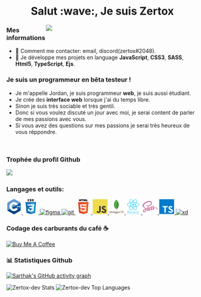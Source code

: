 

<h1 align="center">Salut :wave:, Je suis Zertox</h1>

<div>
<img width="400" align="right" src="https://cdn.dribbble.com/users/1162077/screenshots/3848914/programmer.gif">
</div>

### Mes informations
- 🔭 Comment me contacter: email, discord(zertox#2048).
- 🌱 Je développe mes projets en language __JavaScript__, __CSS3__, __SASS__, __Html5__, __TypeScript__, __Ejs__.

### Je suis un programmeur en bêta testeur !
- Je m'appelle Jordan, je suis programmeur **web**, je suis aussi étudiant.
- Je crée des **interface web** lorsque j'ai du temps libre.
- Sinon je suis très sociable et très gentil.
- Donc si vous voulez discuté un jour avec moi, je serai content de parler de mes passions avec vous.
- Si vous avez des questions sur mes passions je serai très heureux de vous réppondre.
<br>

### Trophée du profil Github
<div  align="left">
 <img width=800 src="https://github-profile-trophy.vercel.app/?username=Zertox-dev&column=8&theme=gruvbox&no-frame=true"/>
 </div>
 
 
<h3 align="left">Langages et outils:</h3>
<p align="left"> <a href="https://www.w3schools.com/cpp/" target="_blank" rel="noreferrer"> <img src="https://raw.githubusercontent.com/devicons/devicon/master/icons/cplusplus/cplusplus-original.svg" alt="cplusplus" width="40" height="40"/> </a> <a href="https://www.w3schools.com/css/" target="_blank" rel="noreferrer"> <img src="https://raw.githubusercontent.com/devicons/devicon/master/icons/css3/css3-original-wordmark.svg" alt="css3" width="40" height="40"/> </a> <a href="https://www.figma.com/" target="_blank" rel="noreferrer"> <img src="https://www.vectorlogo.zone/logos/figma/figma-icon.svg" alt="figma" width="40" height="40"/> </a> <a href="https://git-scm.com/" target="_blank" rel="noreferrer"> <img src="https://www.vectorlogo.zone/logos/git-scm/git-scm-icon.svg" alt="git" width="40" height="40"/> </a> <a href="https://www.w3.org/html/" target="_blank" rel="noreferrer"> <img src="https://raw.githubusercontent.com/devicons/devicon/master/icons/html5/html5-original-wordmark.svg" alt="html5" width="40" height="40"/> </a> <a href="https://developer.mozilla.org/en-US/docs/Web/JavaScript" target="_blank" rel="noreferrer"> <img src="https://raw.githubusercontent.com/devicons/devicon/master/icons/javascript/javascript-original.svg" alt="javascript" width="40" height="40"/> </a> <a href="https://www.mongodb.com/" target="_blank" rel="noreferrer"> <img src="https://raw.githubusercontent.com/devicons/devicon/master/icons/mongodb/mongodb-original-wordmark.svg" alt="mongodb" width="40" height="40"/> </a><a href="https://reactjs.org/" target="_blank" rel="noreferrer"> <img src="https://raw.githubusercontent.com/devicons/devicon/master/icons/react/react-original-wordmark.svg" alt="react" width="40" height="40"/> </a> <a href="https://sass-lang.com" target="_blank" rel="noreferrer"> <img src="https://raw.githubusercontent.com/devicons/devicon/master/icons/sass/sass-original.svg" alt="sass" width="40" height="40"/> </a> <a href="https://www.typescriptlang.org/" target="_blank" rel="noreferrer"> <img src="https://raw.githubusercontent.com/devicons/devicon/master/icons/typescript/typescript-original.svg" alt="typescript" width="40" height="40"/> </a> <a href="https://www.adobe.com/products/xd.html" target="_blank" rel="noreferrer"> <img src="https://cdn.worldvectorlogo.com/logos/adobe-xd.svg" alt="xd" width="40" height="40"/> </a> </p>


### Codage des carburants du café ☕️
<a href="https://www.buymeacoffee.com/Zertoxdev" target="_blank"><img src="https://cdn.buymeacoffee.com/buttons/v2/default-yellow.png" alt="Buy Me A Coffee" style="height: 60px !important;width: 217px !important;" ></a>

### 📊 Statistiques Github 

[![Sarthak's GitHub activity graph](https://activity-graph.herokuapp.com/graph?username=Zertox-dev&&theme=xcode)](https://github.com/Zertox-dev)


<img alt="Zertox-dev Stats" src="https://github-readme-stats.vercel.app/api?username=Zertox-dev&show_icons=true&count_private=true&theme=react&hide_border=true&bg_color=0D1117"/></a>
 <img alt="Zertox-dev Top Languages" src="https://github-readme-stats.vercel.app/api/top-langs/?username=Zertox-dev&langs_count=8&count_private=true&layout=compact&theme=react&hide_border=true&bg_color=0D1117"/></a>
